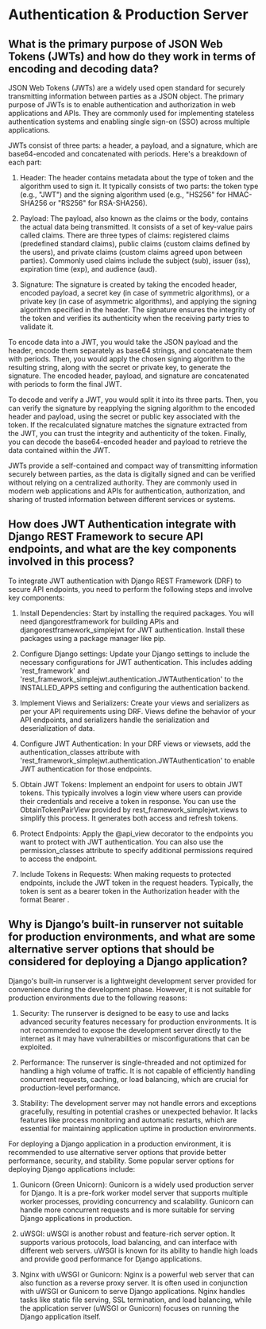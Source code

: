 # Authentication & Production Server

## What is the primary purpose of JSON Web Tokens (JWTs) and how do they work in terms of encoding and decoding data?

JSON Web Tokens (JWTs) are a widely used open standard for securely transmitting information between parties as a JSON object. The primary purpose of JWTs is to enable authentication and authorization in web applications and APIs. They are commonly used for implementing stateless authentication systems and enabling single sign-on (SSO) across multiple applications.

JWTs consist of three parts: a header, a payload, and a signature, which are base64-encoded and concatenated with periods. Here's a breakdown of each part:

1. Header: The header contains metadata about the type of token and the algorithm used to sign it. It typically consists of two parts: the token type (e.g., "JWT") and the signing algorithm used (e.g., "HS256" for HMAC-SHA256 or "RS256" for RSA-SHA256).

2. Payload: The payload, also known as the claims or the body, contains the actual data being transmitted. It consists of a set of key-value pairs called claims. There are three types of claims: registered claims (predefined standard claims), public claims (custom claims defined by the users), and private claims (custom claims agreed upon between parties). Commonly used claims include the subject (sub), issuer (iss), expiration time (exp), and audience (aud).

3. Signature: The signature is created by taking the encoded header, encoded payload, a secret key (in case of symmetric algorithms), or a private key (in case of asymmetric algorithms), and applying the signing algorithm specified in the header. The signature ensures the integrity of the token and verifies its authenticity when the receiving party tries to validate it.

To encode data into a JWT, you would take the JSON payload and the header, encode them separately as base64 strings, and concatenate them with periods. Then, you would apply the chosen signing algorithm to the resulting string, along with the secret or private key, to generate the signature. The encoded header, payload, and signature are concatenated with periods to form the final JWT.

To decode and verify a JWT, you would split it into its three parts. Then, you can verify the signature by reapplying the signing algorithm to the encoded header and payload, using the secret or public key associated with the token. If the recalculated signature matches the signature extracted from the JWT, you can trust the integrity and authenticity of the token. Finally, you can decode the base64-encoded header and payload to retrieve the data contained within the JWT.

JWTs provide a self-contained and compact way of transmitting information securely between parties, as the data is digitally signed and can be verified without relying on a centralized authority. They are commonly used in modern web applications and APIs for authentication, authorization, and sharing of trusted information between different services or systems.

## How does JWT Authentication integrate with Django REST Framework to secure API endpoints, and what are the key components involved in this process?

To integrate JWT authentication with Django REST Framework (DRF) to secure API endpoints, you need to perform the following steps and involve key components:

1. Install Dependencies: Start by installing the required packages. You will need djangorestframework for building APIs and djangorestframework_simplejwt for JWT authentication. Install these packages using a package manager like pip.

2. Configure Django settings: Update your Django settings to include the necessary configurations for JWT authentication. This includes adding 'rest_framework' and 'rest_framework_simplejwt.authentication.JWTAuthentication' to the INSTALLED_APPS setting and configuring the authentication backend.

3. Implement Views and Serializers: Create your views and serializers as per your API requirements using DRF. Views define the behavior of your API endpoints, and serializers handle the serialization and deserialization of data.

4. Configure JWT Authentication: In your DRF views or viewsets, add the authentication_classes attribute with 'rest_framework_simplejwt.authentication.JWTAuthentication' to enable JWT authentication for those endpoints.

5. Obtain JWT Tokens: Implement an endpoint for users to obtain JWT tokens. This typically involves a login view where users can provide their credentials and receive a token in response. You can use the ObtainTokenPairView provided by rest_framework_simplejwt.views to simplify this process. It generates both access and refresh tokens.

6. Protect Endpoints: Apply the @api_view decorator to the endpoints you want to protect with JWT authentication. You can also use the permission_classes attribute to specify additional permissions required to access the endpoint.

7. Include Tokens in Requests: When making requests to protected endpoints, include the JWT token in the request headers. Typically, the token is sent as a bearer token in the Authorization header with the format Bearer <token>.

## Why is Django’s built-in runserver not suitable for production environments, and what are some alternative server options that should be considered for deploying a Django application?

Django's built-in runserver is a lightweight development server provided for convenience during the development phase. However, it is not suitable for production environments due to the following reasons:

1. Security: The runserver is designed to be easy to use and lacks advanced security features necessary for production environments. It is not recommended to expose the development server directly to the internet as it may have vulnerabilities or misconfigurations that can be exploited.

2. Performance: The runserver is single-threaded and not optimized for handling a high volume of traffic. It is not capable of efficiently handling concurrent requests, caching, or load balancing, which are crucial for production-level performance.

3. Stability: The development server may not handle errors and exceptions gracefully, resulting in potential crashes or unexpected behavior. It lacks features like process monitoring and automatic restarts, which are essential for maintaining application uptime in production environments.

For deploying a Django application in a production environment, it is recommended to use alternative server options that provide better performance, security, and stability. Some popular server options for deploying Django applications include:

1. Gunicorn (Green Unicorn): Gunicorn is a widely used production server for Django. It is a pre-fork worker model server that supports multiple worker processes, providing concurrency and scalability. Gunicorn can handle more concurrent requests and is more suitable for serving Django applications in production.

2. uWSGI: uWSGI is another robust and feature-rich server option. It supports various protocols, load balancing, and can interface with different web servers. uWSGI is known for its ability to handle high loads and provide good performance for Django applications.

3. Nginx with uWSGI or Gunicorn: Nginx is a powerful web server that can also function as a reverse proxy server. It is often used in conjunction with uWSGI or Gunicorn to serve Django applications. Nginx handles tasks like static file serving, SSL termination, and load balancing, while the application server (uWSGI or Gunicorn) focuses on running the Django application itself.
